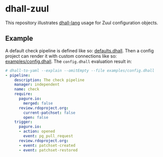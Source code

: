 # dhall-zuul

This repository illustrates [dhall-lang](https://dhall-lang.org/) usage for Zuul configuration objects.

## Example

A default check pipeline is defined like so: [defaults.dhall](./defaults.dhall).
Then a config project can render it with custom connections like so: [examples/config.dhall](./examples/config.dhall).
The `config.dhall` evaluation result in:

```yaml
# dhall-to-yaml --explain --omitEmpty --file examples/config.dhall
- pipeline:
    description: The check pipeline
    manager: independent
    name: check
    require:
      pagure.io:
        merged: false
      review.rdoproject.org:
        current-patchset: false
        open: false
    trigger:
      pagure.io:
      - action: opened
        event: pg_pull_request
      review.rdoproject.org:
      - event: patchset-created
      - event: patchset-restored
```
